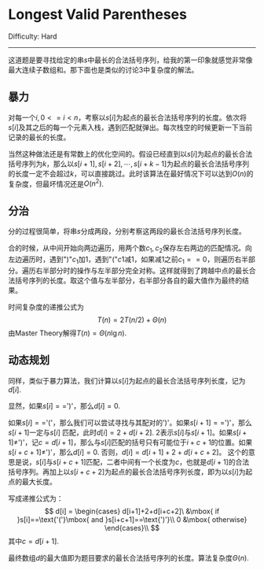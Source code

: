 # Longest Valid Parentheses

Difficulty: Hard

---

这道题是要寻找给定的串$s$中最长的合法括号序列，给我的第一印象就感觉非常像最大连续子数组和。那下面也是类似的讨论3中复杂度的解法。

## 暴力

对每一个$i, 0<=i<n$，考察以$s[i]$为起点的最长合法括号序列的长度。依次将$s[i]$及其之后的每一个元素入栈，遇到匹配就弹出。每次栈空的时候更新一下当前记录的最长的长度。

当然这种做法还是有常数上的优化空间的。假设已经直到以$s[i]$为起点的最长合法括号序列为$k$，那么以$s[i+1], s[i+2], \cdots, s[i+k-1]$为起点的最长合法括号序列的长度一定不会超过$k$，可以直接跳过。此时该算法在最好情况下可以达到$O(n)$的复杂度，但最坏情况还是$O(n^2)$.

## 分治

分的过程很简单，将串$s$分成两段，分别考察这两段的最长合法括号序列长度。

合的时候，从中间开始向两边遍历，用两个数$c_1,c_2$保存左右两边的匹配情况。向左边遍历时，遇到")"$c_1$加1，遇到"("$c1$减1，如果减1之前$c_1==0$，则遍历右半部分。遍历右半部分时的操作与左半部分完全对称。这样就得到了跨越中点的最长合法括号序列的长度。取这个值与左半部分，右半部分各自的最大值作为最终的结果。

时间复杂度的递推公式为
$$
T(n)=2T(n/2)+\Theta(n)
$$
由Master Theory解得$T(n)=\Theta(n\lg n)$.

## 动态规划

同样，类似于暴力算法，我们计算以$s[i]$为起点的最长合法括号序列长度，记为$d[i]$. 

显然，如果$s[i]==$')'，那么$d[i] = 0$.

如果$s[i]==$'('，那么我们可以尝试寻找与其配对的')'。如果$s[i+1]==$')'，那么$s[i+1]$一定与$s[i]$ 匹配，此时$d[i] = 2+d[i+2]$. $2$表示$s[i]$与$s[i+1]$。如果$s[i+1]\neq$')'，记$c=d[i+1]$，那么与$s[i]$匹配的括号只有可能位于$i+c+1$的位置。如果$s[i+c+1]\neq$')'，那么$d[i]=0$. 否则，$d[i] = d[i+1]+2+d[i+c+2]$。 这个的意思是说，$s[i]$与$s[i+c+1]$匹配，二者中间有一个长度为$c$，也就是$d[i+1]$的合法括号序列。再加上以$s[i+c+2]$为起点的最长合法括号序列长度，即为以$s[i]$为起点的最大长度。

写成递推公式为：
$$
d[i] = 
\begin{cases}
d[i+1]+2+d[i+c+2]\ &\mbox{ if }s[i]==\text{'('}\mbox{ and }s[i+c+1]==\text{')'}\\
0 &\mbox{ otherwise}
\end{cases}\\
$$
其中$c = d[i+1]$.

最终数组$d$的最大值即为题目要求的最长合法括号序列的长度。算法复杂度$\Theta(n)$.